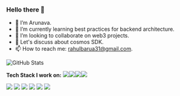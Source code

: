 ### Hello there 👋

<!--
**Arunava-Barua/Arunava-barua** is a ✨ _special_ ✨ repository because its `README.md` (this file) appears on your GitHub profile.

Here are some ideas to get you started:
-->

- 🔭 I’m Arunava.
- 🌱 I’m currently learning best practices for backend architecture.
- 👯 I’m looking to collaborate on web3 projects.
- 💬 Let's discuss about cosmos SDK.
- 📫 How to reach me: rahulbarua31@gmail.com.

![GitHub Stats](https://github-readme-stats.vercel.app/api?username=Arunava-barua&theme=radical)


**Tech Stack I work on:**
<img src="https://img.shields.io/badge/MongoDB-47A248?logo=MongoDB&logoColor=white&style=for-the-badge" /><img src="https://img.shields.io/badge/Express-000000?logo=Express&logoColor=white&style=for-the-badge" /><img src="https://img.shields.io/badge/ReactJs-61DAFB?logo=React&logoColor=white&style=for-the-badge" /><img src="https://img.shields.io/badge/NodeJs-339933?logo=Node.js&logoColor=white&style=for-the-badge" />

  
<img src="https://img.shields.io/badge/Solidity-363636?logo=Solidity&logoColor=white&style=for-the-badge" />
<img src="https://img.shields.io/badge/Javascript-F7DF1E?logo=JavaScript&logoColor=white&style=for-the-badge" />
<img src="https://img.shields.io/badge/HTML5-E34F26?logo=HTML5&logoColor=white&style=for-the-badge" />
<img src="https://img.shields.io/badge/CSS3-1572B6?logo=CSS3&logoColor=white&style=for-the-badge" />
<img src="https://img.shields.io/badge/Passport-34E27A?logo=Passport&logoColor=white&style=for-the-badge" />
<img src="https://img.shields.io/badge/Sass-CC6699?logo=Sass&logoColor=white&style=for-the-badge" />
